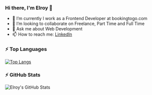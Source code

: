 ### Hi there, I'm Elroy 👋

- 🌱 I’m currently I work as a Frontend Developer at bookingtogo.com
- 👯 I’m looking to collaborate on Freelance, Part Time and Full Time
- 💬 Ask me about Web Development
- 📫 How to reach me: [LinkedIn](https://www.linkedin.com/in/elroypedrokameo/)



### :zap: Top Languages
[![Top Langs](https://github-readme-stats.vercel.app/api/top-langs/?username=elroypedrokameo&layout=compact)](https://github.com/elroypedrokameo/github-readme-stats)



### :zap: GitHub Stats

  <img align="left" alt="Elroy's GitHub Stats" src="https://github-readme-stats.vercel.app/api?username=elroypedrokameo&show_icons=true&theme=radical" />
  

